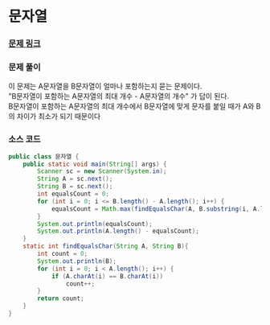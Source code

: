 # 문자열

### [문제 링크](https://www.acmicpc.net/problem/1120)

### 문제 풀이
이 문제는 A문자열을 B문자열이 얼마나 포함하는지 묻는 문제이다. </br>
"B문자열이 포함하는 A문자열의 최대 개수 - A문자열의 개수" 가 답이 된다.</br>
B문자열이 포함하는 A문자열의 최대 개수에서 B문자열에 맞게 문자를 붙일 때가 A와 B의 차이가 최소가 되기 때문이다</br>



### 소스 코드
```java
public class 문자열 {
    public static void main(String[] args) {
        Scanner sc = new Scanner(System.in);
        String A = sc.next();
        String B = sc.next();
        int equalsCount = 0;
        for (int i = 0; i <= B.length() - A.length(); i++) {
            equalsCount = Math.max(findEqualsChar(A, B.substring(i, A.length() + i)), equalsCount);
        }
        System.out.println(equalsCount);
        System.out.println(A.length() - equalsCount);
    }
    static int findEqualsChar(String A, String B){
        int count = 0;
        System.out.println(B);
        for (int i = 0; i < A.length(); i++) {
            if (A.charAt(i) == B.charAt(i))
                count++;
        }
        return count;
    }
}

```
